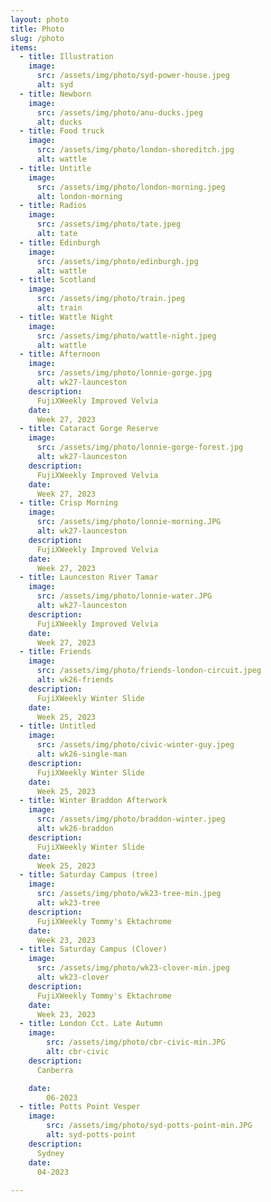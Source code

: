 ```yaml
---
layout: photo
title: Photo
slug: /photo
items:
  - title: Illustration
    image: 
      src: /assets/img/photo/syd-power-house.jpeg
      alt: syd
  - title: Newborn
    image: 
      src: /assets/img/photo/anu-ducks.jpeg
      alt: ducks
  - title: Food truck
    image: 
      src: /assets/img/photo/london-shoreditch.jpg
      alt: wattle
  - title: Untitle
    image: 
      src: /assets/img/photo/london-morning.jpeg
      alt: london-morning
  - title: Radios
    image: 
      src: /assets/img/photo/tate.jpeg
      alt: tate
  - title: Edinburgh
    image: 
      src: /assets/img/photo/edinburgh.jpg
      alt: wattle
  - title: Scotland
    image: 
      src: /assets/img/photo/train.jpeg
      alt: train
  - title: Wattle Night
    image: 
      src: /assets/img/photo/wattle-night.jpeg
      alt: wattle
  - title: Afternoon
    image: 
      src: /assets/img/photo/lonnie-gorge.jpg
      alt: wk27-launceston
    description:
      FujiXWeekly Improved Velvia
    date:
      Week 27, 2023
  - title: Cataract Gorge Reserve
    image: 
      src: /assets/img/photo/lonnie-gorge-forest.jpg
      alt: wk27-launceston
    description:
      FujiXWeekly Improved Velvia
    date:
      Week 27, 2023
  - title: Crisp Morning
    image: 
      src: /assets/img/photo/lonnie-morning.JPG
      alt: wk27-launceston
    description:
      FujiXWeekly Improved Velvia
    date:
      Week 27, 2023
  - title: Launceston River Tamar
    image: 
      src: /assets/img/photo/lonnie-water.JPG
      alt: wk27-launceston
    description:
      FujiXWeekly Improved Velvia
    date:
      Week 27, 2023
  - title: Friends
    image: 
      src: /assets/img/photo/friends-london-circuit.jpeg
      alt: wk26-friends
    description:
      FujiXWeekly Winter Slide
    date:
      Week 25, 2023
  - title: Untitled
    image: 
      src: /assets/img/photo/civic-winter-guy.jpeg
      alt: wk26-single-man
    description:
      FujiXWeekly Winter Slide
    date:
      Week 25, 2023
  - title: Winter Braddon Afterwork
    image: 
      src: /assets/img/photo/braddon-winter.jpeg
      alt: wk26-braddon
    description:
      FujiXWeekly Winter Slide
    date:
      Week 25, 2023
  - title: Saturday Campus (tree)
    image: 
      src: /assets/img/photo/wk23-tree-min.jpeg
      alt: wk23-tree
    description:
      FujiXWeekly Tommy's Ektachrome
    date:
      Week 23, 2023
  - title: Saturday Campus (Clover)
    image: 
      src: /assets/img/photo/wk23-clover-min.jpeg
      alt: wk23-clover
    description:
      FujiXWeekly Tommy's Ektachrome
    date:
      Week 23, 2023
  - title: London Cct. Late Autumn
    image: 
        src: /assets/img/photo/cbr-civic-min.JPG
        alt: cbr-civic
    description:
      Canberra

    date:
        06-2023
  - title: Potts Point Vesper
    image: 
        src: /assets/img/photo/syd-potts-point-min.JPG
        alt: syd-potts-point
    description:
      Sydney
    date:
      04-2023
      
---
```

